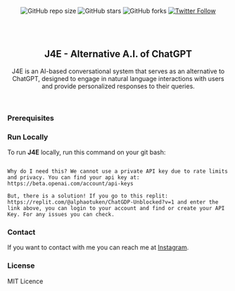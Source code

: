 <div align="center">
  
  ![GitHub repo size](https://img.shields.io/github/repo-size/alphaotuken/J4E-A.I.)
  ![GitHub stars](https://img.shields.io/github/stars/alphaotuken/J4E-A.I.?style=social)
  ![GitHub forks](https://img.shields.io/github/forks/alphaotuken/J4E-A.I.?style=social)
  [![Twitter Follow](https://img.shields.io/twitter/follow/taloisikstyle=social)](https://twitter.com/intent/follow?screen_name=taloisik)

  <br />
  <br />

  <h2 align="center">J4E - Alternative A.I. of ChatGPT</h2>

  J4E is an AI-based conversational system that serves as an alternative to ChatGPT, designed to engage in natural language interactions with users and provide personalized responses to their queries.

</div>

<br />

### Prerequisites

### Run Locally

To run **J4E** locally, run this command on your git bash:

```You cannot use J4E without an API key.

Why do I need this? We cannot use a private API key due to rate limits and privacy. You can find your api key at: https://beta.openai.com/account/api-keys

But, there is a solution! If you go to this replit: https://replit.com/@alphaotuken/ChatGDP-Unblocked?v=1 and enter the link above, you can login to your account and find or create your API Key. For any issues you can check.
```
### Contact

If you want to contact with me you can reach me at [Instagram](https://www.instagram.com/taloisik).

### License

MIT Licence
